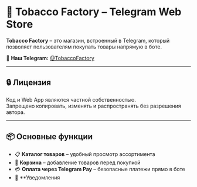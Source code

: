 # 🏬 Tobacco Factory – Telegram Web Store  

**Tobacco Factory** – это магазин, встроенный в Telegram, который позволяет пользователям покупать товары напрямую в боте.  

🔗 **Наш Telegram:** [@TobaccoFactory](https://t.me/TobaccoFactory)  

---

## 🔒 Лицензия  
Код и Web App являются частной собственностью.  
Запрещено копировать, изменять и распространять без разрешения автора.  

---

## 📦 Основные функции  
- 📋 **Каталог товаров** – удобный просмотр ассортимента  
- 🛒 **Корзина** – добавление товаров перед покупкой  
- 💳 **Оплата через Telegram Pay** – безопасные платежи прямо в боте  
- 📩 **Уведомления
